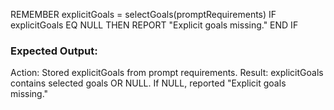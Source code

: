 REMEMBER explicitGoals = selectGoals(promptRequirements)
IF explicitGoals EQ NULL THEN
    REPORT "Explicit goals missing."
END IF

### Expected Output:
Action: Stored explicitGoals from prompt requirements.
Result: explicitGoals contains selected goals OR NULL.
If NULL, reported "Explicit goals missing."
